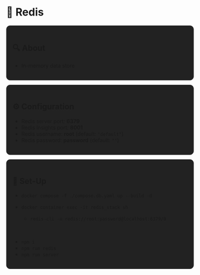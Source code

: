# 🧠 Redis

<div style="background:#222222; border:1px solid #2a2a2a; border-radius:10px; padding:16px; margin:12px 0;">

## 🔍 About

- In-memory data store

</div>

<div style="background:#222222; border:1px solid #2a2a2a; border-radius:10px; padding:16px; margin:12px 0;">

## ⚙️ Configuration

- Redis server port: **6379**
- Redis Insights port: **8001**
- Redis username: **root** (default: `"default"`)
- Redis password: **password** (default: `""`)

</div>

<div style="background:#222222; border:1px solid #2a2a2a; border-radius:10px; padding:16px; margin:12px 0;">

## 🧩 Set-Up

- `docker compose -f ./compose.db.yaml up --build -d`
- `docker container exec -it redis_stack sh`

  - `redis-cli -u redis://root:password@localhost:6379/0`

<br>

- `npm i`
- `npm run redis`
- `npm run server`

</div>
